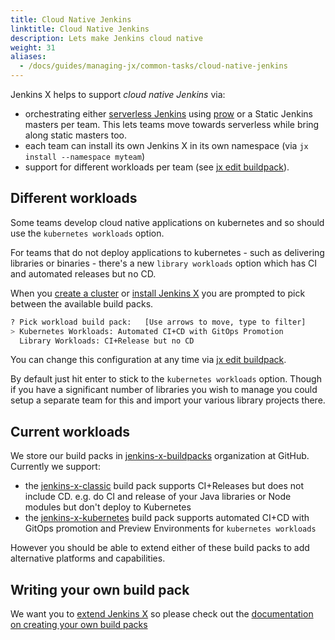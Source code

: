 ```yaml
---
title: Cloud Native Jenkins
linktitle: Cloud Native Jenkins
description: Lets make Jenkins cloud native
weight: 31
aliases:
  - /docs/guides/managing-jx/common-tasks/cloud-native-jenkins
---
```


Jenkins X helps to support _cloud native Jenkins_ via:

* orchestrating either [serverless Jenkins](/news/serverless-jenkins/) using [prow](/architecture/prow/) or a Static Jenkins masters per team. This lets teams move towards serverless while bring along static masters too.
* each team can install its own Jenkins X in its own namespace (via `jx install --namespace myteam`)
* support for different workloads per team (see [jx edit buildpack](/commands/jx_edit_buildpack/)).


## Different workloads

Some teams develop cloud native applications on kubernetes and so should use the `kubernetes workloads` option.

For teams that do not deploy applications to kubernetes - such as delivering libraries or binaries - there's a new `library workloads` option which has CI and automated releases but no CD.

When you [create a cluster](/docs/getting-started/setup/create-cluster/) or [install Jenkins X](/docs/guides/managing-jx/common-tasks/install-on-cluster/) you are prompted to pick between the available build packs.

```sh
? Pick workload build pack:   [Use arrows to move, type to filter]
> Kubernetes Workloads: Automated CI+CD with GitOps Promotion
  Library Workloads: CI+Release but no CD
```

You can change this configuration at any time via [jx edit buildpack](/commands/jx_edit_buildpack/).

By default just hit enter to stick to the `kubernetes workloads` option. Though if you have a significant number of libraries you wish to manage you could setup a separate team for this and import your various library projects there.


## Current workloads

We store our build packs in [jenkins-x-buildpacks](https://github.com/jenkins-x-buildpacks/) organization at GitHub. Currently we support:

* the [jenkins-x-classic](https://github.com/jenkins-x-buildpacks/jenkins-x-classic) build pack supports CI+Releases but does not include CD. e.g. do CI and release of your Java libraries or Node modules but don't deploy to Kubernetes
* the [jenkins-x-kubernetes](https://github.com/jenkins-x-buildpacks/jenkins-x-kubernetes) build pack supports automated CI+CD with GitOps promotion and Preview Environments for `kubernetes workloads`

However you should be able to extend either of these build packs to add alternative platforms and capabilities.

## Writing your own build pack

We want you to [extend Jenkins X](/docs/guides/contributing/addons/) so please check out the [documentation on creating your own build packs](/docs/reference/components/build-packs//#creating-new-build-packs)
